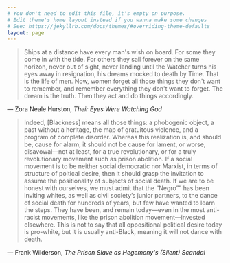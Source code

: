 ```yaml
---
# You don't need to edit this file, it's empty on purpose.
# Edit theme's home layout instead if you wanna make some changes
# See: https://jekyllrb.com/docs/themes/#overriding-theme-defaults
layout: page
---
```


>Ships at a distance have every man's wish on board. For some they come in with the tide. For others they sail forever on the same horizon, never out of sight, never landing until the Watcher turns his eyes away in resignation, his dreams mocked to death by Time. That is the life of men. Now, women forget all those things they don't want to remember, and remember everything they don't want to forget. The dream is the truth. Then they act and do things accordingly.

 ― Zora Neale Hurston, *Their Eyes Were Watching God*


>Indeed, [Blackness] means all those things: a phobogenic object, a past without a heritage, the map of gratuitous violence, and a program of complete disorder. Whereas this realization is, and should be, cause for alarm, it should not be cause for lament, or worse, disavowal—not at least, for a true revolutionary, or for a truly revolutionary movement such as prison abolition. If a social movement is to be neither social democratic nor Marxist, in terms of structure of poltical desire, then it should grasp the invitation to assume the positionality of subjects of social death. If we are to be honest with ourselves, we must admit that the “Negro”” has been inviting whites, as well as civil society’s junior partners, to the dance of social death for hundreds of years, but few have wanted to learn the steps. They have been, and remain today—even in the most anti-racist movements, like the prison abolition movement—invested elsewhere. This is not to say that all oppositional political desire today is pro-white, but it is usually anti-Black, meaning it will not dance with death.

 ― Frank Wilderson, *The Prison Slave as Hegemony's (Silent) Scandal*
 
<!---- >An amateur is what today the intellectual ought to be, someone who considers that to be a thinking and concerned member of a society one is entitled to raise moral issues at the heart of even the most technical and professionalised activity as it involve one's country, its power, its mode of interacting with its citizens as well as other societies. In addition, the intellectual's spirit as an amateur can enter and transform the merely professional routine most of us go through into something much more lively and radical; instead of doing what one is supposed to do one can ask why one does it, who benefits from it, how can it reconnect with a personal project and original thought.

 — Edward Said, *Representations of the Intellectual* ---->